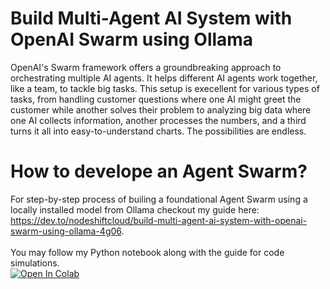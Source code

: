 # Build Multi-Agent AI System with OpenAI Swarm using Ollama
OpenAI's Swarm framework offers a groundbreaking approach to orchestrating multiple AI agents. It helps different AI agents work together, like a team, to tackle big tasks. This setup is execellent for various types of tasks, from handling customer questions where one AI might greet the customer while another solves their problem to analyzing big data where one AI collects information, another processes the numbers, and a third turns it all into easy-to-understand charts. The possibilities are endless.
# How to develope an Agent Swarm?
For step-by-step process of builing a foundational Agent Swarm using a locally installed model from Ollama checkout my guide here: https://dev.to/nodeshiftcloud/build-multi-agent-ai-system-with-openai-swarm-using-ollama-4g06.
<br>
<br>
You may follow my Python notebook along with the guide for code simulations.
<br>
<a target="_blank" href="https://colab.research.google.com/github/aditi-dsi/openai-agent-swarm/blob/main/Multi_Agent_OpenAI_Swarm.ipynb">
  <img src="https://colab.research.google.com/assets/colab-badge.svg" alt="Open In Colab"/>
</a>
